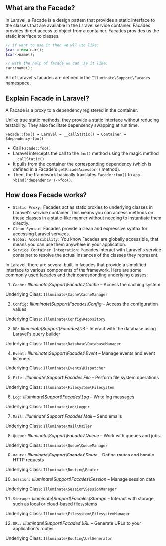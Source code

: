 ## What are the Facade?
In Laravel, a Facade is a design pattern that provides a static interface to the classes that are available in the Laravel service container. Facades provides direct access to object from a container. Facades provides us the static interface to classes.
```php
// if want to use it then we wll use like:
$car = new car();
$car->name();

// with the help of facade we can use it like:
car::name();
```
All of Laravel's facades are defined in the `Illuminate\Support\Facades` namespace.

## Explain Facade in Laravel?
A Facade is a proxy to a dependency registered in the container.

Unlike true static methods, they provide a static interface without reducing testability. They also facilitate dependency swapping at run time.

`Facade::foo() → Laravel → __callStatic() → Container → $dependency→foo()`

- Call `Facade::foo()`
- Laravel intercepts the call to the `foo()` method using the magic method `__callStatic()`
- It pulls from the container the corresponding dependency (which is defined in a Facade's `getFacadeAccessor()` method).
- Then, the framework basically translates `Facade::foo()` to `app->bind('dependency')->foo()`.

## How does Facade works?

- `Static Proxy:` Facades act as static proxies to underlying classes in Laravel's service container. This means you can access methods on these classes in a static-like manner without needing to instantiate them directly.
- `Clean Syntax:` Facades provide a clean and expressive syntax for accessing Laravel services.
- `Global Accessibility:` You know Facades are globally accessible, that means you can use them anywhere in your application.
- `Service Container Integration:` Facades interact with Laravel's service container to resolve the actual instances of the classes they represent.

In Laravel, there are several built-in facades that provide a simplified interface to various components of the framework. Here are some commonly used facades and their corresponding underlying classes:

1. `Cache:` *Illuminate\Support\Facades\Cache* – Access the caching system

Underlying Class: `Illuminate\Cache\CacheManager`

2. `Config:` *Illuminate\Support\Facades\Config* – Access the configuration values

Underlying Class: `Illuminate\Config\Repository`

3. `DB:` *Illuminate\Support\Facades\DB* – Interact with the database using Laravel's query builder

Underlying Class: `Illuminate\Database\DatabaseManager`

4. `Event:` *Illuminate\Support\Facades\Event* – Manage events and event listeners

Underlying Class: `Illuminate\Events\Dispatcher`

5. `File:` *Illuminate\Support\Facades\File* – Perform file system operations

Underlying Class: `Illuminate\Filesystem\Filesystem`

6. `Log:` *Illuminate\Support\Facades\Log* – Write log messages

Underlying Class: `Illuminate\Log\Logger`

7. `Mail:` *Illuminate\Support\Facades\Mail* – Send emails

Underlying Class: `Illuminate\Mail\Mailer`

8. `Queue:` *Illuminate\Support\Facades\Queue* – Work with queues and jobs.

Underlying Class: `Illuminate\Queue\QueueManager`

9. `Route:` *Illuminate\Support\Facades\Route* – Define routes and handle HTTP requests

Underlying Class: `Illuminate\Routing\Router`

10. `Session:` *Illuminate\Support\Facades\Session* – Manage session data

Underlying Class: `Illuminate\Session\SessionManager`

11. `Storage:` *Illuminate\Support\Facades\Storage* – Interact with storage, such as local or cloud-based filesystems

Underlying Class:  `Illuminate\Filesystem\FilesystemManager`

12. `URL:` *Illuminate\Support\Facades\URL* – Generate URLs to your application's routes

Underlying Class: `Illuminate\Routing\UrlGenerator`

